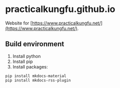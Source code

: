 # practicalkungfu.github.io
Website for [https://www.practicalkungfu.net/](https://www.practicalkungfu.net/).

## Build environment
1. Install python
2. Install pip
3. Install packages:
```
pip install mkdocs-material
pip install mkdocs-rss-plugin
```

